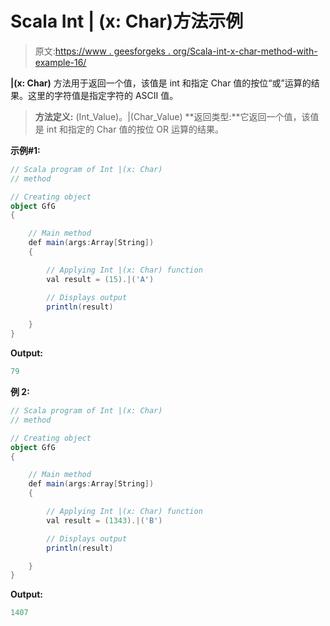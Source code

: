 # Scala Int | (x: Char)方法示例

> 原文:[https://www . geesforgeks . org/Scala-int-x-char-method-with-example-16/](https://www.geeksforgeeks.org/scala-int-x-char-method-with-example-16/)

**|(x: Char)** 方法用于返回一个值，该值是 int 和指定 Char 值的按位“或”运算的结果。这里的字符值是指定字符的 ASCII 值。

> **方法定义:** (Int_Value)。|(Char_Value)
> **返回类型:**它返回一个值，该值是 int 和指定的 Char 值的按位 OR 运算的结果。

**示例#1:**

```scala
// Scala program of Int |(x: Char)
// method

// Creating object
object GfG
{ 

    // Main method
    def main(args:Array[String])
    {

        // Applying Int |(x: Char) function
        val result = (15).|('A')

        // Displays output
        println(result)

    }
} 
```

**Output:**

```scala
79

```

**例 2:**

```scala
// Scala program of Int |(x: Char)
// method

// Creating object
object GfG
{ 

    // Main method
    def main(args:Array[String])
    {

        // Applying Int |(x: Char) function
        val result = (1343).|('B')

        // Displays output
        println(result)

    }
} 
```

**Output:**

```scala
1407

```